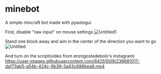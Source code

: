 # minebot
A simple mincraft bot made with pyautogui

First, disable "raw input" on mouse settings
![Untitled1](https://user-images.githubusercontent.com/84251009/236680915-f6ece6b9-f812-4e37-90bb-0d2c91467f5a.png)

Stand one block away and aim in the center of the direction you want to go
![Untitled](https://user-images.githubusercontent.com/84251009/236680948-0d507185-0b1d-4e45-a52b-349337adcce8.png)

And turn on the script(video from enzogostadebolo's instagram)
https://user-images.githubusercontent.com/84251009/236681017-daf73ab5-a54b-424c-9b39-3a43c688bea9.mp4

